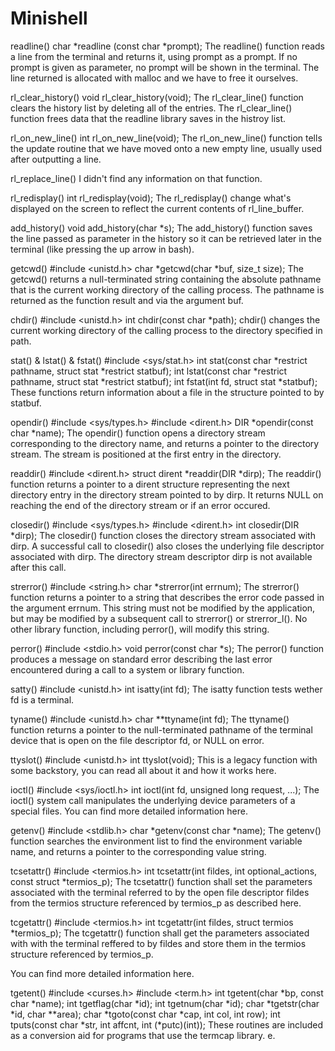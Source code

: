 # Minishell

readline()
char *readline (const char *prompt);
The readline() function reads a line from the terminal and returns it, using prompt as a prompt. If no prompt is given as parameter, no prompt will be shown in the terminal. The line returned is allocated with malloc and we have to free it ourselves.


rl_clear_history()
void rl_clear_history(void);
The rl_clear_line() function clears the history list by deleting all of the entries. The rl_clear_line() function frees data that the readline library saves in the histroy list.

rl_on_new_line()
int rl_on_new_line(void);
The rl_on_new_line() function tells the update routine that we have moved onto a new empty line, usually used after outputting a line.

rl_replace_line()
I didn't find any information on that function.

rl_redisplay()
int rl_redisplay(void);
The rl_redisplay() change what's displayed on the screen to reflect the current contents of rl_line_buffer.

add_history()
void add_history(char *s);
The add_history() function saves the line passed as parameter in the history so it can be retrieved later in the terminal (like pressing the up arrow in bash).

getcwd()
#include <unistd.h>
char *getcwd(char *buf, size_t size);
The getcwd() returns a null-terminated string containing the absolute pathname that is the current working directory of the calling process. The pathname is returned as the function result and via the argument buf.


chdir()
#include <unistd.h>
int chdir(const char *path);
chdir() changes the current working directory of the calling process to the directory specified in path.

stat() & lstat() & fstat()
#include <sys/stat.h>
int stat(const char *restrict pathname, struct stat *restrict statbuf);
int lstat(const char *restrict pathname, struct stat *restrict statbuf);
int fstat(int fd, struct stat *statbuf);
These functions return information about a file in the structure pointed to by statbuf.

opendir()
#include <sys/types.h>
#include <dirent.h>
DIR *opendir(const char *name);
The opendir() function opens a directory stream corresponding to the directory name, and returns a pointer to the directory stream. The stream is positioned at the first entry in the directory.


readdir()
#include <dirent.h>
struct dirent *readdir(DIR *dirp);
The readdir() function returns a pointer to a dirent structure representing the next directory entry in the directory stream pointed to by dirp. It returns NULL on reaching the end of the directory stream or if an error occured.

closedir()
#include <sys/types.h>
#include <dirent.h>
int closedir(DIR *dirp);
The closedir() function closes the directory stream associated with dirp. A successful call to closedir() also closes the underlying file descriptor associated with dirp. The directory stream descriptor dirp is not available after this call.


strerror()
#include <string.h>
char *strerror(int errnum);
The strerror() function returns a pointer to a string that describes the error code passed in the argument errnum. This string must not be modified by the application, but may be modified by a subsequent call to strerror() or strerror_l(). No other library function, including perror(), will modify this string.


perror()
#include <stdio.h>
void perror(const char *s);
The perror() function produces a message on standard error describing the last error encountered during a call to a system or library function.

satty()
#include <unistd.h>
int isatty(int fd);
The isatty function tests wether fd is a terminal.

tyname()
#include <unistd.h>
char **ttyname(int fd);
The ttyname() function returns a pointer to the null-terminated pathname of the terminal device that is open on the file descriptor fd, or NULL on error.



ttyslot()
#include <unistd.h>
int ttyslot(void);
This is a legacy function with some backstory, you can read all about it and how it works here.

ioctl()
#include <sys/ioctl.h>
int ioctl(int fd, unsigned long request, ...);
The ioctl() system call manipulates the underlying device parameters of a special files. You can find more detailed information here.

getenv()
#include <stdlib.h>
char *getenv(const char *name);
The getenv() function searches the environment list to find the environment variable name, and returns a pointer to the corresponding value string.


tcsetattr()
#include <termios.h>
int tcsetattr(int fildes, int optional_actions, const struct *termios_p);
The tcsetattr() function shall set the parameters associated with the terminal referred to by the open file descriptor fildes from the termios structure referenced by termios_p as described here.

tcgetattr()
#include <termios.h>
int tcgetattr(int fildes, struct termios *termios_p);
The tcgetattr() function shall get the parameters associated with with the terminal reffered to by fildes and store them in the termios structure referenced by termios_p.

You can find more detailed information here.

tgetent()
#include <curses.h>
#include <term.h>
int tgetent(char *bp, const char *name);
int tgetflag(char *id);
int tgetnum(char *id);
char *tgetstr(char *id, char **area);
char *tgoto(const char *cap, int col, int row);
int tputs(const char *str, int affcnt, int (*putc)(int));
These routines are included as a conversion aid for programs that use the termcap library. e.